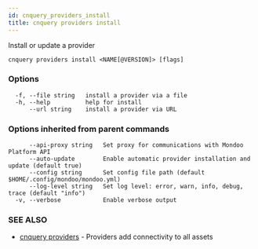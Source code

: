 ```yaml
---
id: cnquery_providers_install
title: cnquery providers install
---
```


Install or update a provider

```
cnquery providers install <NAME[@VERSION]> [flags]
```

### Options

```
  -f, --file string   install a provider via a file
  -h, --help          help for install
      --url string    install a provider via URL
```

### Options inherited from parent commands

```
      --api-proxy string   Set proxy for communications with Mondoo Platform API
      --auto-update        Enable automatic provider installation and update (default true)
      --config string      Set config file path (default $HOME/.config/mondoo/mondoo.yml)
      --log-level string   Set log level: error, warn, info, debug, trace (default "info")
  -v, --verbose            Enable verbose output
```

### SEE ALSO

- [cnquery providers](cnquery_providers.md) - Providers add connectivity to all assets
